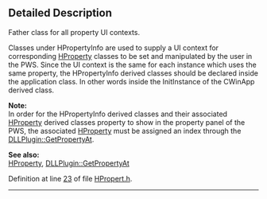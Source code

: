## Detailed Description

Father class for all property UI contexts.

Classes under HPropertyInfo are used to supply a UI context for corresponding <a href="classHProperty.md" class="el">HProperty</a> classes to be set and manipulated by the user in the PWS. Since the UI context is the same for each instance which uses the same property, the HPropertyInfo derived classes should be declared inside the application class. In other words inside the InitInstance of the CWinApp derived class.

**Note:**  
In order for the HPropertyInfo derived classes and their associated <a href="classHProperty.md" class="el">HProperty</a> derived classes property to show in the property panel of the PWS, the associated <a href="classHProperty.md" class="el">HProperty</a> must be assigned an index through the <a href="classDLLPlugin.md#bb221cb3dea0d7da15bab04f12e0af7a" class="el">DLLPlugin::GetPropertyAt</a>.

<!-- -->

**See also:**  
<a href="classHProperty.md" class="el">HProperty</a>, <a href="classDLLPlugin.md#bb221cb3dea0d7da15bab04f12e0af7a" class="el">DLLPlugin::GetPropertyAt</a>

Definition at line <a href="HPropert_8h-source.md#l00023" class="el">23</a> of file <a href="HPropert_8h-source.md" class="el">HPropert.h</a>.

------------------------------------------------------------------------

